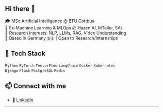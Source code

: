## Hi there 👋

🎓 MSc Artificial Intelligence @ BTU Cottbus  
💼 Ex-Machine Learning & MLOps @ Hazen AI, MTailor, SAI  
🔬 Research Interests: NLP, LLMs, RAG, Video Understanding  
📍 Based in Germany 🇩🇪 | Open to Research/Internships


## 🧰 Tech Stack
`Python` `PyTorch` `TensorFlow` `LangChain` `Docker` `Kubernetes`  
`Django` `Flask` `PostgreSQL` `Redis`

## 📫 Connect with me
- 💼 [LinkedIn](https://linkedin.com/in/hattiq)

---



<!--
**hattiq/hattiq** is a ✨ _special_ ✨ repository because its `README.md` (this file) appears on your GitHub profile.

Here are some ideas to get you started:

- 🔭 I’m currently working on ...
- 🌱 I’m currently learning ...
- 👯 I’m looking to collaborate on ...
- 🤔 I’m looking for help with ...
- 💬 Ask me about ...
- 📫 How to reach me: ...
- 😄 Pronouns: ...
- ⚡ Fun fact: ...
-->
